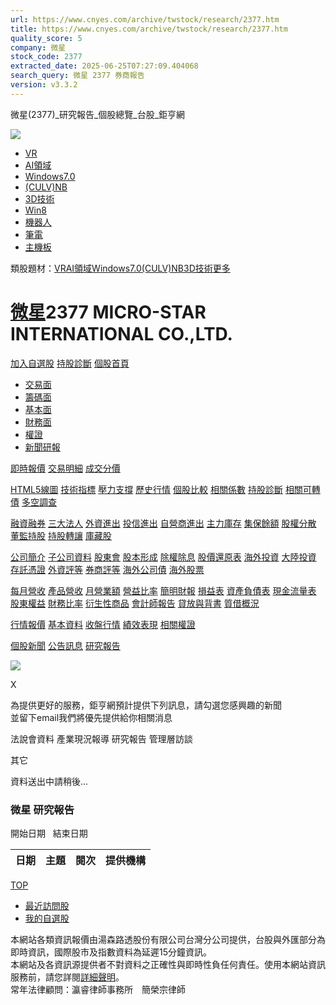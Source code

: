 ```yaml
---
url: https://www.cnyes.com/archive/twstock/research/2377.htm
title: https://www.cnyes.com/archive/twstock/research/2377.htm
quality_score: 5
company: 微星
stock_code: 2377
extracted_date: 2025-06-25T07:27:09.404068
search_query: 微星 2377 券商報告
version: v3.3.2
---
```


微星(2377)\_研究報告\_個股總覽\_台股\_鉅亨網














![](/twstock/div/images/close.gif)

* [VR](/archive/twstock/index2real.aspx?itype=group&subcode=0_16&stitle=VR)
* [AI領域](/archive/twstock/index2real.aspx?itype=group&subcode=0_20&stitle=AI%e9%a0%98%e5%9f%9f)
* [Windows7.0](/archive/twstock/index2real.aspx?itype=group&subcode=1_31&stitle=Windows7.0)
* [(CULV)NB](/archive/twstock/index2real.aspx?itype=group&subcode=1_32&stitle=(CULV)NB)
* [3D技術](/archive/twstock/index2real.aspx?itype=group&subcode=1_40&stitle=3D%e6%8a%80%e8%a1%93)
* [Win8](/archive/twstock/index2real.aspx?itype=group&subcode=1_47&stitle=Win8)
* [機器人](/archive/twstock/index2real.aspx?itype=group&subcode=2_46&stitle=%e6%a9%9f%e5%99%a8%e4%ba%ba)
* [筆電](/archive/twstock/index2real.aspx?itype=group&subcode=8_15&stitle=%e7%ad%86%e9%9b%bb)
* [主機板](/archive/twstock/index2real.aspx?itype=group&subcode=8_17&stitle=%e4%b8%bb%e6%a9%9f%e6%9d%bf)

類股題材：[VR](/archive/twstock/index2real.aspx?itype=group&subcode=0_16&stitle=VR)[AI領域](/archive/twstock/index2real.aspx?itype=group&subcode=0_20&stitle=AI%e9%a0%98%e5%9f%9f)[Windows7.0](/archive/twstock/index2real.aspx?itype=group&subcode=1_31&stitle=Windows7.0)[(CULV)NB](/archive/twstock/index2real.aspx?itype=group&subcode=1_32&stitle=(CULV)NB)[3D技術](/archive/twstock/index2real.aspx?itype=group&subcode=1_40&stitle=3D%e6%8a%80%e8%a1%93)[更多](javascript:void(0);)

# [微星](/archive/twstock/profile/2377.htm)2377 MICRO-STAR INTERNATIONAL CO.,LTD.

[加入自選股](#)
[持股診斷](#)
[個股首頁](/archive/twstock/profile/2377.htm)

* [交易面](#)
* [籌碼面](#)
* [基本面](#)
* [財務面](#)
* [權證](#)
* [新聞研報](#)

[即時報價](#)
[交易明細](#)
[成交分價](#)

[HTML5線圖](#)
[技術指標](#)
[壓力支撐](#)
[歷史行情](#)
[個股比較](#)
[相關係數](#)
[持股診斷](javascript:void(0);)
[相關可轉債](#)
[多空調查](#)

[融資融券](#)
[三大法人](https://stock.cnyes.com/market/TSE:2377:STOCK/3investor)
[外資進出](#)
[投信進出](#)
[自營商進出](#)
[主力庫存](#)
[集保餘額](#)
[股權分散](#)
[董監持股](#)
[持股轉讓](#)
[庫藏股](#)

[公司簡介](#)
[子公司資料](#)
[股東會](#)
[股本形成](#)
[除權除息](#)
[股價還原表](#)
[海外投資](#)
[大陸投資](#)
[存託憑證](#)
[外資評等](#)
[券商評等](#)
[海外公司債](#)
[海外股票](#)

[每月營收](#)
[產品營收](#)
[月營業額](#)
[營益比率](#)
[簡明財報](#)
[損益表](#)
[資產負債表](#)
[現金流量表](#)
[股東權益](#)
[財務比率](#)
[衍生性商品](#)
[會計師報告](#)
[貸放與背書](#)
[質借概況](#)

[行情報價](#)
[基本資料](#)
[收盤行情](#)
[績效表現](#)
[相關權證](//warrantinfo.jihsun.com.tw/want/wSearch.aspx?ul=2377)

[個股新聞](#)
[公告訊息](#)
[研究報告](#)




[![](//www.cnyes.com/twstock/images/new_2.gif)](https://invest.cnyes.com/twstock/tws/2377)

X

為提供更好的服務，鉅亨網預計提供下列訊息，請勾選您感興趣的新聞  
並留下email我們將優先提供給你相關消息

  

法說會資料
 產業現況報導
 研究報告
 管理層訪談
  
  
 其它
  
  



資料送出中請稍後...

### 微星 研究報告

開始日期
  結束日期

| 日期 | 主題 | 閱次 | 提供機構 |
| --- | --- | --- | --- |

[TOP](#)

* [最近訪問股](#)
* [我的自選股](#)

本網站各類資訊報價由湯森路透股份有限公司台灣分公司提供，台股與外匯部分為即時資訊，國際股市及指數資料為延遲15分鐘資訊。  
本網站及各資訊源提供者不對資料之正確性與即時性負任何責任。使用本網站資訊服務前，請您詳閱[詳細聲明](http://www.cnyes.com/cnyes_about/cnyes_sos03.html)。  
常年法律顧問：瀛睿律師事務所　簡榮宗律師